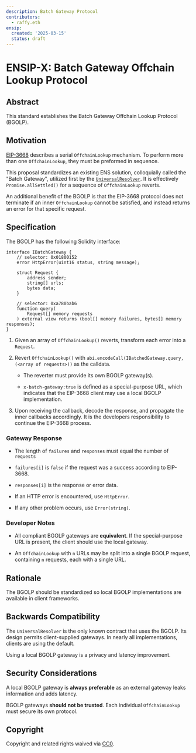 ```yaml
---
description: Batch Gateway Protocol
contributors:
  - raffy.eth
ensip:
  created: '2025-03-15'
  status: draft
---
```


# ENSIP-X: Batch Gateway Offchain Lookup Protocol

## Abstract

This standard establishes the Batch Gateway Offchain Lookup Protocol (BGOLP).

## Motivation

[EIP-3668](https://eips.ethereum.org/EIPS/eip-3668) describes a serial `OffchainLookup` mechanism.  To perform more than one `OffchainLookup`, they must be preformed in sequence.

This proposal standardizes an existing ENS solution, colloquially called the "Batch Gateway", utilized first by the [`UniversalResolver`](https://etherscan.io/address/0xce01f8eee7E479C928F8919abD53E553a36CeF67#code).  It is effectively `Promise.allSettled()` for a sequence of `OffchainLookup` reverts.

An additional benefit of the BGOLP is that the EIP-3668 protocol does not terminate if an inner `OffchainLookup` cannot be satisfied, and instead returns an error for that specific request.

## Specification

The BGOLP has the following Solidity interface:

```solidity
interface IBatchGateway {
    // selector: 0x01800152
    error HttpError(uint16 status, string message);

    struct Request {
        address sender;
        string[] urls;
        bytes data;
    }

    // selector: 0xa780bab6
    function query(
        Request[] memory requests
    ) external view returns (bool[] memory failures, bytes[] memory responses);
}
```

1. Given an array of `OffchainLookup()` reverts, transform each error into a `Request`.

1. Revert `OffchainLookup()` with `abi.encodeCall(IBatchedGateway.query, (<array of requests>))` as the calldata.

	* The reverter must provide its own BGOLP gateway(s).

	* `x-batch-gateway:true` is defined as a special-purpose URL, which indicates that the EIP-3668 client may use a local BGOLP implementation.

1. Upon receiving the callback, decode the response, and propagate the inner callbacks accordingly.  It is the developers responsibility to continue the EIP-3668 process.

### Gateway Response

* The length of `failures` and `responses` must equal the number of `requests`

* `failures[i]` is `false` if the request was a success according to EIP-3668.

* `responses[i]` is the response or error data.

* If an HTTP error is encountered, use `HttpError`.

* If any other problem occurs, use `Error(string)`.

### Developer Notes

* All compliant BGOLP gateways are **equivalent**.  If the special-purpose URL is present, the client should use the local gateway.

* An `OffchainLookup` with `n` URLs may be split into a single BGOLP request, containing `n` requests, each with a single URL.

## Rationale

The BGOLP should be standardized so local BGOLP implementations are available in client frameworks.

## Backwards Compatibility

The `UniversalResolver` is the only known contract that uses the BGOLP.  Its design permits client-supplied gateways.  In nearly all implementations, clients are using the default.

Using a local BGOLP gateway is a privacy and latency improvement.

## Security Considerations

A local BGOLP gateway is **always preferable** as an external gateway leaks information and adds latency.

BGOLP gateways **should not be trusted**.  Each individual `OffchainLookup` must secure its own protocol.

## Copyright

<!-- Just leave this how it is -->
Copyright and related rights waived via [CC0](https://creativecommons.org/publicdomain/zero/1.0/).
